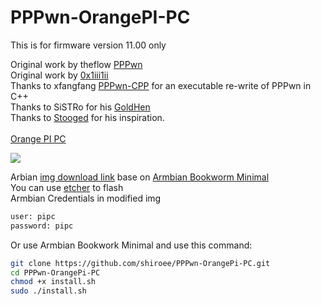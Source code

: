 # PPPwn-OrangePI-PC

This is for firmware version 11.00 only

Original work by theflow <a href=https://github.com/TheOfficialFloW/PPPwn>PPPwn</a><br>
Original work by <a href=https://github.com/0x1iii1ii/PPPwn-Luckfox>0x1iii1ii</a><br>
Thanks to xfangfang <a href=https://github.com/xfangfang/PPPwn_cpp>PPPwn-CPP</a> for an executable re-write of PPPwn in C++<br>
Thanks to SiSTRo for his <a href=https://github.com/GoldHEN/GoldHEN>GoldHen</a><br>
Thanks to <a href=https://github.com/stooged/PI-Pwn>Stooged</a> for his inspiration.
<br>
<br>
<a href=http://www.orangepi.org/html/hardWare/computerAndMicrocontrollers/details/Orange-Pi-PC.html>Orange PI PC</a>

![](http://www.orangepi.org/img/img4/banner-PC.jpg)

Arbian <a href=https://mega.nz/file/SckWXZwD#TeG24O-vMnvBcbDO_MmXD5HrvdxCMN3Yzl_5m45OAa4>img download link</a> base on <a href="https://www.armbian.com/orange-pi-pc/">Armbian Bookworm Minimal</a><br>
You can use <a href=https://etcher.balena.io/>etcher</a> to flash<br>
Armbian Credentials in modified img<br>
```sh
user: pipc
password: pipc
```

Or use Armbian Bookwork Minimal and use this command:
```sh
git clone https://github.com/shiroee/PPPwn-OrangePi-PC.git
cd PPPwn-OrangePi-PC
chmod +x install.sh
sudo ./install.sh
```